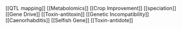 [[QTL mapping]]
[[Metabolomics]]
[[Crop Improvement]]
[[speciation]]
[[Gene Drive]]
[[Toxin-antitoxin]]
[[Genetic Incompatibility]]
[[Caenorhabditis]]
[[Selfish Gene]]
[[Toxin-antidote]]
